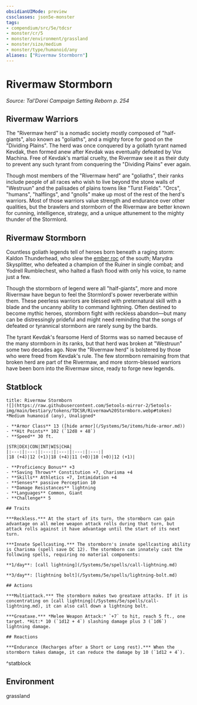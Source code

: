 ```yaml
---
obsidianUIMode: preview
cssclasses: json5e-monster
tags:
- compendium/src/5e/tdcsr
- monster/cr/5
- monster/environment/grassland
- monster/size/medium
- monster/type/humanoid/any
aliases: ["Rivermaw Stormborn"]
---
```

# Rivermaw Stormborn
*Source: Tal'Dorei Campaign Setting Reborn p. 254*  

## Rivermaw Warriors

The "Rivermaw herd" is a nomadic society mostly composed of "half-giants", also known as "goliaths", and a mighty force for good on the "Dividing Plains". The herd was once conquered by a goliath tyrant named Kevdak, then formed anew after Kevdak was eventually defeated by Vox Machina. Free of Kevdak's martial cruelty, the Rivermaw see it as their duty to prevent any such tyrant from conquering the "Dividing Plains" ever again.

Though most members of the "Rivermaw herd" are "goliaths", their ranks include people of all races who wish to live beyond the stone walls of "Westruun" and the palisades of plains towns like "Turst Fields". "Orcs", "humans", "halflings", and "gnolls" make up most of the rest of the herd's warriors. Most of those warriors value strength and endurance over other qualities, but the brawlers and stormborn of the Rivermaw are better known for cunning, intelligence, strategy, and a unique attunement to the mighty thunder of the Stormlord.

## Rivermaw Stormborn

Countless goliath legends tell of heroes born beneath a raging storm: Kaldon Thunderhead, who slew the [ember roc](/Systems/5e/bestiary/monstrosity/ember-roc-tdcsr.md) of the south; Marydra Skysplitter, who defeated a champion of the Ruiner in single combat; and Yodrell Rumblechest, who halted a flash flood with only his voice, to name just a few.

Though the stormborn of legend were all "half-giants", more and more Rivermaw have begun to feel the Stormlord's power reverberate within them. These peerless warriors are blessed with preternatural skill with a blade and the uncanny ability to command lightning. Often destined to become mythic heroes, stormborn fight with reckless abandon—but many can be distressingly prideful and might need reminding that the songs of defeated or tyrannical stormborn are rarely sung by the bards.

The tyrant Kevdak's fearsome Herd of Storms was so named because of the many stormborn in its ranks, but that herd was broken at "Westruun" some two decades ago. Now the "Rivermaw herd" is bolstered by those who were freed from Kevdak's rule. The few stormborn remaining from that broken herd are part of the Rivermaw, and more storm-blessed warriors have been born into the Rivermaw since, ready to forge new legends.

## Statblock

```ad-statblock
title: Rivermaw Stormborn
![](https://raw.githubusercontent.com/5etools-mirror-2/5etools-img/main/bestiary/tokens/TDCSR/Rivermaw%20Stormborn.webp#token)
*Medium humanoid (any), Unaligned*

- **Armor Class** 13 ([hide armor](/Systems/5e/items/hide-armor.md))
- **Hit Points** 102 (`12d8 + 48`)
- **Speed** 30 ft.

|STR|DEX|CON|INT|WIS|CHA|
|:---:|:---:|:---:|:---:|:---:|:---:|
|18 (+4)|12 (+1)|18 (+4)|11 (+0)|10 (+0)|12 (+1)|

- **Proficiency Bonus** +3
- **Saving Throws** Constitution +7, Charisma +4
- **Skills** Athletics +7, Intimidation +4
- **Senses** passive Perception 10
- **Damage Resistances** lightning
- **Languages** Common, Giant
- **Challenge** 5

## Traits

***Reckless.*** At the start of its turn, the stormborn can gain advantage on all melee weapon attack rolls during that turn, but attack rolls against it have advantage until the start of its next turn.

***Innate Spellcasting.*** The stormborn's innate spellcasting ability is Charisma (spell save DC 12). The stormborn can innately cast the following spells, requiring no material components:

**1/day**: [call lightning](/Systems/5e/spells/call-lightning.md)

**3/day**: [lightning bolt](/Systems/5e/spells/lightning-bolt.md)

## Actions

***Multiattack.*** The stormborn makes two greataxe attacks. If it is concentrating on [call lightning](/Systems/5e/spells/call-lightning.md), it can also call down a lightning bolt.

***Greataxe.*** *Melee Weapon Attack:* `+7` to hit, reach 5 ft., one target. *Hit:* 10 (`1d12 + 4`) slashing damage plus 3 (`1d6`) lightning damage.

## Reactions

***Endurance (Recharges after a Short or Long rest).*** When the stormborn takes damage, it can reduce the damage by 10 (`1d12 + 4`).
```
^statblock

## Environment

grassland